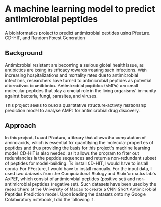 # A machine learning model to predict antimicrobial peptides
A bioinformatics project to predict antimicrobial peptides using Pfeature, CD-HIT, and Random Forest Generation

## Background
Antimicrobial resistant are becoming a serious global health issue, as antibiotics are losing its efficacy towards treating such infections. With increasing hospitalizations and mortality rates due to antimicrobial infections, researchers have turned to antimicrobial peptides as potential alternatives to antibiotics. Antimicrobial peptides (AMPs) are small molecular peptides that play a crucial role in the living organisms' immunity against bacteria, fungi, parasites, and viruses. 

This project seeks to build a quantitative structure-activity relationship prediction model to analyse AMPs for antimicrobial drug discovery.

## Approach
In this project, I used Pfeature, a library that allows the computation of amino acids, which is essential for quantifying the molecular properties of peptides and thus providing the basis for this project's machine learning model. CD-HIT is also needed, as it allows the program to filter out redundancies in the peptide sequences and return a non-redundant subset of peptides for model-building. To install CD-HIT, I would have to install conda. For PFeature, I would have to install manually. 
For the input data, I used two datasets from the Computational Biology and Bioinformatics lab's AxPEP, which consist of antimicrobial peptides (positive set) and non-antimicrobial peptides (negative set). Such datasets have been used by the researchers at the University of Macau to create a CNN Short Antimicrobial Peptides Prediction model. 
Upon loading the datasets onto my Google Colaboratory notebook, I did the following:
1. 
